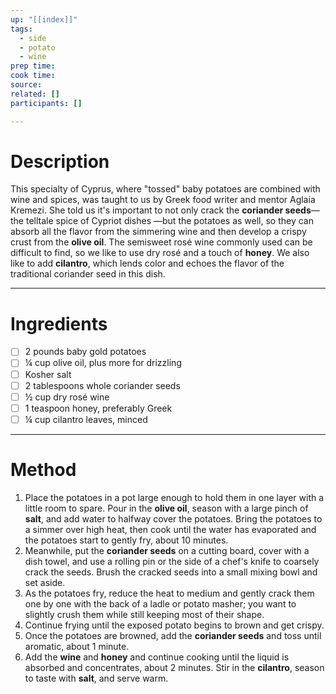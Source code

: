 ```yaml
---
up: "[[index]]"
tags:
  - side
  - potato
  - wine
prep time: 
cook time: 
source: 
related: []
participants: []

---
```

# Description
This specialty of Cyprus, where "tossed" baby potatoes are combined with wine and spices, was taught to us by Greek food writer and mentor Aglaia Kremezi. She told us it's important to not only crack the **coriander seeds**— the telltale spice of Cypriot dishes —but the potatoes as well, so they can absorb all the flavor from the simmering wine and then develop a crispy crust from the **olive oil**. The semisweet rosé wine commonly used can be difficult to find, so we like to use dry rosé and a touch of **honey**. We also like to add **cilantro**, which lends color and echoes the flavor of the traditional coriander seed in this dish.

---

# Ingredients
- [ ] 2 pounds baby gold potatoes
- [ ] ¼ cup olive oil, plus more for drizzling
- [ ] Kosher salt
- [ ] 2 tablespoons whole coriander seeds
- [ ] ½ cup dry rosé wine
- [ ] 1 teaspoon honey, preferably Greek
- [ ] ¼ cup cilantro leaves, minced

---

# Method
1. Place the potatoes in a pot large enough to hold them in one layer with a little room to spare. Pour in the **olive oil**, season with a large pinch of **salt**, and add water to halfway cover the potatoes. Bring the potatoes to a simmer over high heat, then cook until the water has evaporated and the potatoes start to gently fry, about 10 minutes.
2. Meanwhile, put the **coriander seeds** on a cutting board, cover with a dish towel, and use a rolling pin or the side of a chef's knife to coarsely crack the seeds. Brush the cracked seeds into a small mixing bowl and set aside.
3. As the potatoes fry, reduce the heat to medium and gently crack them one by one with the back of a ladle or potato masher; you want to slightly crush them while still keeping most of their shape.
4. Continue frying until the exposed potato begins to brown and get crispy.
5. Once the potatoes are browned, add the **coriander seeds** and toss until aromatic, about 1 minute.
6. Add the **wine** and **honey** and continue cooking until the liquid is absorbed and concentrates, about 2 minutes. Stir in the **cilantro**, season to taste with **salt**, and serve warm.